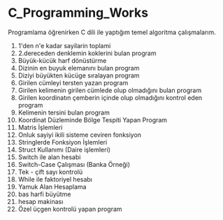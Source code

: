 # C_Programming_Works
Programlama öğrenirken C dili ile yaptığım temel algoritma çalışmalarım.

1. 1'den n'e kadar sayilarin toplami
2. 2.dereceden denklemin koklerini bulan program
3. Büyük-kücük harf dönüstürme
4. Dizinin en buyuk elemanını bulan program
5. Diziyi büyükten kücüge sıralayan program
6. Girilen cümleyi tersten yazan program
7. Girilen kelimenin girilen cümlede olup olmadığını bulan program
8. Girilen koordinatın çemberin içinde olup olmadığını kontrol eden program
9. Kelimenin tersini bulan program
10. Koordinat Düzleminde Bölge Tespiti Yapan Program
11. Matris İşlemleri
12. Onluk sayiyi ikili sisteme ceviren fonksiyon
13. Stringlerde Fonksiyon İşlemleri
14. Struct Kullanımı (Daire işlemleri)
15. Switch ile alan hesabi
16. Switch-Case Çalışması (Banka Örneği)
17. Tek - çift sayı kontrolü
18. While ile faktoriyel hesabı
19. Yamuk Alan Hesaplama
20. bas harfi büyütme
21. hesap makinası
22. Özel üçgen kontrolü yapan program
